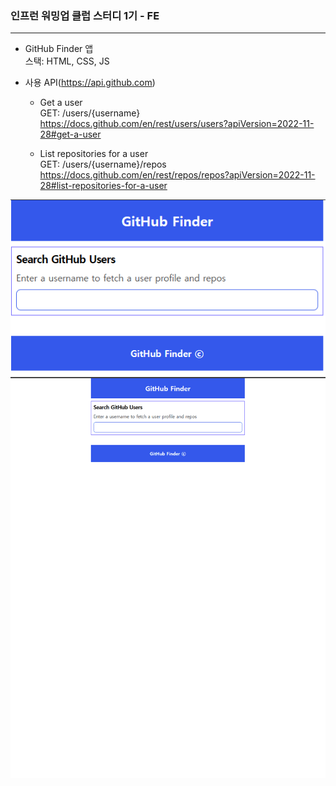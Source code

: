 ### 인프런 워밍업 클럽 스터디 1기 - FE

---

- GitHub Finder 앱   
스택: HTML, CSS, JS

- 사용 API(https://api.github.com)
  - Get a user   
  GET: /users/{username}   
  https://docs.github.com/en/rest/users/users?apiVersion=2022-11-28#get-a-user   
   
  - List repositories for a user   
  GET: /users/{username}/repos   
    https://docs.github.com/en/rest/repos/repos?apiVersion=2022-11-28#list-repositories-for-a-user

![img.png](img.png)
![img_1.gif](img_1.gif)